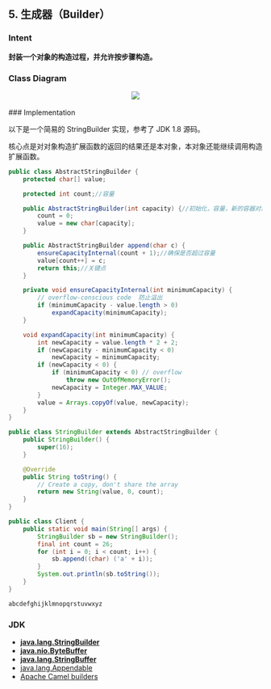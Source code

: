 ## 5. 生成器（Builder）

### Intent

**封装一个对象的构造过程，并允许按步骤构造。**

### Class Diagram

<div align="center"> <img src="https://cs-notes-1256109796.cos.ap-guangzhou.myqcloud.com/db5e376d-0b3e-490e-a43a-3231914b6668.png"/> </div><br>
### Implementation

以下是一个简易的 StringBuilder 实现，参考了 JDK 1.8 源码。

核心点是对对象构造扩展函数的返回的结果还是本对象，本对象还能继续调用构造扩展函数。

```java
public class AbstractStringBuilder {
    protected char[] value;

    protected int count;//容量

    public AbstractStringBuilder(int capacity) {//初始化，容量，新的容器对象。
        count = 0;
        value = new char[capacity];
    }

    public AbstractStringBuilder append(char c) {
        ensureCapacityInternal(count + 1);//确保是否超过容量
        value[count++] = c;
        return this;//关键点
    }

    private void ensureCapacityInternal(int minimumCapacity) {
        // overflow-conscious code	防止溢出
        if (minimumCapacity - value.length > 0)
            expandCapacity(minimumCapacity);
    }

    void expandCapacity(int minimumCapacity) {
        int newCapacity = value.length * 2 + 2;
        if (newCapacity - minimumCapacity < 0)
            newCapacity = minimumCapacity;
        if (newCapacity < 0) {
            if (minimumCapacity < 0) // overflow
                throw new OutOfMemoryError();
            newCapacity = Integer.MAX_VALUE;
        }
        value = Arrays.copyOf(value, newCapacity);
    }
}
```

```java
public class StringBuilder extends AbstractStringBuilder {
    public StringBuilder() {
        super(16);
    }

    @Override
    public String toString() {
        // Create a copy, don't share the array
        return new String(value, 0, count);
    }
}
```

```java
public class Client {
    public static void main(String[] args) {
        StringBuilder sb = new StringBuilder();
        final int count = 26;
        for (int i = 0; i < count; i++) {
            sb.append((char) ('a' + i));
        }
        System.out.println(sb.toString());
    }
}
```

```html
abcdefghijklmnopqrstuvwxyz
```

### JDK

- **[java.lang.StringBuilder](http://docs.oracle.com/javase/8/docs/api/java/lang/StringBuilder.html)**
- **[java.nio.ByteBuffer](http://docs.oracle.com/javase/8/docs/api/java/nio/ByteBuffer.html#put-byte-)**
- **[java.lang.StringBuffer](http://docs.oracle.com/javase/8/docs/api/java/lang/StringBuffer.html#append-boolean-)**
- [java.lang.Appendable](http://docs.oracle.com/javase/8/docs/api/java/lang/Appendable.html)
- [Apache Camel builders](https://github.com/apache/camel/tree/0e195428ee04531be27a0b659005e3aa8d159d23/camel-core/src/main/java/org/apache/camel/builder)

